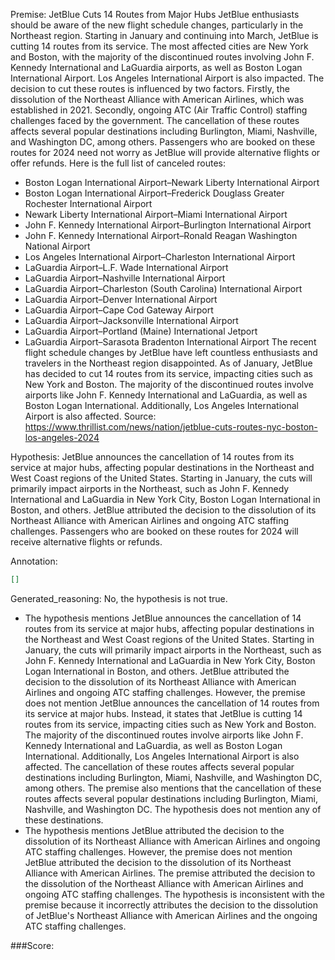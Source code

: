 
Premise:
JetBlue Cuts 14 Routes from Major Hubs
JetBlue enthusiasts should be aware of the new flight schedule changes, particularly in the Northeast region. Starting in January and continuing into March, JetBlue is cutting 14 routes from its service. The most affected cities are New York and Boston, with the majority of the discontinued routes involving John F. Kennedy International and LaGuardia airports, as well as Boston Logan International Airport. Los Angeles International Airport is also impacted.
The decision to cut these routes is influenced by two factors. Firstly, the dissolution of the Northeast Alliance with American Airlines, which was established in 2021. Secondly, ongoing ATC (Air Traffic Control) staffing challenges faced by the government.
The cancellation of these routes affects several popular destinations including Burlington, Miami, Nashville, and Washington DC, among others. Passengers who are booked on these routes for 2024 need not worry as JetBlue will provide alternative flights or offer refunds.
Here is the full list of canceled routes:
- Boston Logan International Airport–Newark Liberty International Airport
- Boston Logan International Airport–Frederick Douglass Greater Rochester International Airport
- Newark Liberty International Airport–Miami International Airport
- John F. Kennedy International Airport–Burlington International Airport
- John F. Kennedy International Airport–Ronald Reagan Washington National Airport
- Los Angeles International Airport–Charleston International Airport
- LaGuardia Airport–L.F. Wade International Airport
- LaGuardia Airport–Nashville International Airport
- LaGuardia Airport–Charleston (South Carolina) International Airport
- LaGuardia Airport–Denver International Airport
- LaGuardia Airport–Cape Cod Gateway Airport
- LaGuardia Airport–Jacksonville International Airport
- LaGuardia Airport–Portland (Maine) International Jetport
- LaGuardia Airport–Sarasota Bradenton International Airport
The recent flight schedule changes by JetBlue have left countless enthusiasts and travelers in the Northeast region disappointed. As of January, JetBlue has decided to cut 14 routes from its service, impacting cities such as New York and Boston. The majority of the discontinued routes involve airports like John F. Kennedy International and LaGuardia, as well as Boston Logan International. Additionally, Los Angeles International Airport is also affected.
Source:
https://www.thrillist.com/news/nation/jetblue-cuts-routes-nyc-boston-los-angeles-2024

Hypothesis:
JetBlue announces the cancellation of 14 routes from its service at major hubs, affecting popular destinations in the Northeast and West Coast regions of the United States. Starting in January, the cuts will primarily impact airports in the Northeast, such as John F. Kennedy International and LaGuardia in New York City, Boston Logan International in Boston, and others. JetBlue attributed the decision to the dissolution of its Northeast Alliance with American Airlines and ongoing ATC staffing challenges. Passengers who are booked on these routes for 2024 will receive alternative flights or refunds.

Annotation:
```json
[]
```

Generated_reasoning:
No, the hypothesis is not true. 
- The hypothesis mentions JetBlue announces the cancellation of 14 routes from its service at major hubs, affecting popular destinations in the Northeast and West Coast regions of the United States. Starting in January, the cuts will primarily impact airports in the Northeast, such as John F. Kennedy International and LaGuardia in New York City, Boston Logan International in Boston, and others. JetBlue attributed the decision to the dissolution of its Northeast Alliance with American Airlines and ongoing ATC staffing challenges. However, the premise does not mention JetBlue announces the cancellation of 14 routes from its service at major hubs. Instead, it states that JetBlue is cutting 14 routes from its service, impacting cities such as New York and Boston. The majority of the discontinued routes involve airports like John F. Kennedy International and LaGuardia, as well as Boston Logan International. Additionally, Los Angeles International Airport is also affected. The cancellation of these routes affects several popular destinations including Burlington, Miami, Nashville, and Washington DC, among others. The premise also mentions that the cancellation of these routes affects several popular destinations including Burlington, Miami, Nashville, and Washington DC. The hypothesis does not mention any of these destinations. 
- The hypothesis mentions JetBlue attributed the decision to the dissolution of its Northeast Alliance with American Airlines and ongoing ATC staffing challenges. However, the premise does not mention JetBlue attributed the decision to the dissolution of its Northeast Alliance with American Airlines. The premise attributed the decision to the dissolution of the Northeast Alliance with American Airlines and ongoing ATC staffing challenges. The hypothesis is inconsistent with the premise because it incorrectly attributes the decision to the dissolution of JetBlue's Northeast Alliance with American Airlines and the ongoing ATC staffing challenges.

###Score:
